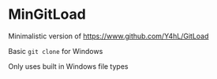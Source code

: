 # MinGitLoad  
  
Minimalistic version of https://www.github.com/Y4hL/GitLoad  
  
Basic ``git clone`` for Windows  
  
Only uses built in Windows file types  
